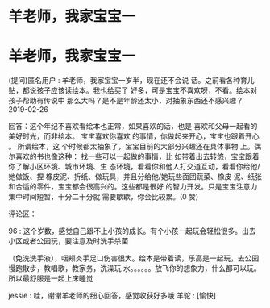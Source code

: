# 羊老师，我家宝宝一

# 羊老师，我家宝宝一

(提问)匿名用户 : 羊老师，我家宝宝一岁半，现在还不会说 话。之前看各种育儿贴，都说孩子应该读绘本。我也给买了 好多，可是宝宝不喜欢呀，不看。绘本对孩子帮助有传说中 那么大吗？是不是年龄还太小，对抽象东西还不感兴趣？ 2019-02-26

回答：这个年纪不喜欢看绘本也正常，如果喜欢的话，也是 喜欢和父母一起看的美好时光，而非绘本。 宝宝喜欢你喜欢 的事情，你做起来开心，宝宝也跟着开心 。 所谓绘本，这 个时候都太抽象了，宝宝目前的大部分兴趣还在具体事物 上。偶尔喜欢的书也像这种： 找一些可以一起做的事情，比 如带着出去转悠，宝宝跟着你了解小区环境、城市环境、生 态环境，看看你和他人打交道互动，看看你给他/她做饭、捏 橡皮泥、折纸、做玩具，并且分给他/她玩些面团蔬菜、橡皮 泥、纸张和合适的零件，宝宝都会很高兴的。这些都是很好 的智力开发。只是宝宝注意力集中时间短暂，十分二十分就 需要歇歇，你会比较累。(0 赞)

评论区：

96 : 这个岁数，感觉自己跟不上小孩的成长。有个小孩一起玩会轻松很多。出去小区或者公园玩，要注意及时洗手杀菌

（免洗洗手液），咽颊炎手足口伤害很大。绘本是带着读，乐高是一起玩，去公园慢跑散步，教唱歌，教家务，洗澡玩 水。。。。。。放飞你的想象力，什么都可以玩。所以最舒服是一起上床睡觉

jessie : 哇，谢谢羊老师的细心回答，感觉收获好多哦 羊驼 : [愉快]